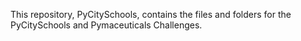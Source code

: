 This repository, PyCitySchools, contains the files and folders for the PyCitySchools and Pymaceuticals Challenges.
